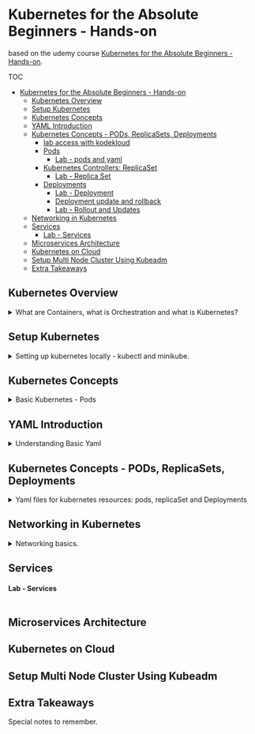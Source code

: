 <!--
ignore these words in spell check for this file
// cSpell:ignore udemy Microservices Kubeadm replicaset replicasets Mesos kubectl kodeKloud katakoda systeminfo virtualbox vmwarefusion hyperv vmware podman
-->

# Kubernetes for the Absolute Beginners - Hands-on

based on the udemy course [Kubernetes for the Absolute Beginners - Hands-on](https://www.udemy.com/course/learn-kubernetes/).

TOC

- [Kubernetes for the Absolute Beginners - Hands-on](#kubernetes-for-the-absolute-beginners---hands-on)
  - [Kubernetes Overview](#kubernetes-overview)
  - [Setup Kubernetes](#setup-kubernetes)
  - [Kubernetes Concepts](#kubernetes-concepts)
  - [YAML Introduction](#yaml-introduction)
  - [Kubernetes Concepts - PODs, ReplicaSets, Deployments](#kubernetes-concepts---pods-replicasets-deployments)
      - [lab access with kodekloud](#lab-access-with-kodekloud)
    - [Pods](#pods)
      - [Lab - pods and yaml](#lab---pods-and-yaml)
    - [Kubernetes Controllers: ReplicaSet](#kubernetes-controllers-replicaset)
      - [Lab - Replica Set](#lab---replica-set)
    - [Deployments](#deployments)
      - [Lab - Deployment](#lab---deployment)
      - [Deployment update and rollback](#deployment-update-and-rollback)
      - [Lab - Rollout and Updates](#lab---rollout-and-updates)
  - [Networking in Kubernetes](#networking-in-kubernetes)
  - [Services](#services)
      - [Lab - Services](#lab---services)
  - [Microservices Architecture](#microservices-architecture)
  - [Kubernetes on Cloud](#kubernetes-on-cloud)
  - [Setup Multi Node Cluster Using Kubeadm](#setup-multi-node-cluster-using-kubeadm)
  - [Extra Takeaways](#extra-takeaways)



## Kubernetes Overview

<details>
<summary>
What are Containers, what is Orchestration and what is Kubernetes?
</summary>

understanding kubernetes requirers understanding containerization and orchestration. 

**Containerization** is a way to store all the requirements and dependencies, we want to avoid problems with conflicting versions, operating systems and environments. using containers allows to isolate components. each container is a completely isolated environment, with code, libraries and dependencies. docker is such a container program. docker allows to run different containers while sharing the same OS kernel. this is the difference between using docker and using virtual machine.

when we want to run a windows software on a linux os, we can use a windows containers services, and vice versa. a virtual machine uses a hyper visor to manage the different software, this requires an entire OS, while docker needs less resources.

we can images of many popular software on the dockerHub registry, this includes nodeJs, databases, servers, etc...\

an image a a template, we can create many containers based on the same image, a container adds a 'file system' on top of the image, so all the containers share the common parts of the image, but each can change the individual 'files' inside it.

when we create an image, we build everything inside it, so it should work the same way no matter where it's running.

**Container Orchestration** allows us to manage containers, deploy them, scale the amount of each container, and control tht networking. kubernetes is one orchestration technology, but there is also Docker-Swarm or apache Mesos. kubernetes gives us scaling, container networking and communication, and reliability.

**Kubernetes Architecture** is based upon resources and other basic concepts.

- node - a machine (real or virtual), where kubernetes is installed. it can be a worker node (called Minion in the past) or manager node.
- cluster - a set of nodes running together.
- master node -  a managing node

kubernetes components:
- API server - the front end for kubernetes, kubectl and other command communicate with the api server.
- etcd - key:value store. the one source of truth for master nodes
- kubelet - the agent that runs on each node in the cluster.
- Container runtime - how we run container, like docker.
- Controller - noticing and responding to worker nodes events.
- Scheduler - distributing work amongst worker nodes.

master nodes vs worker nodes:\
worker nodes holds the containers themselves which run the image. a worker node has the kubelet agents.
the master has api server, etcd database, the controller and the scheduler. master nodes work together to manage worker nodes.


KubeCTL is the command-line tool we can use to control the kubernetes cluster.

- kubectl run
- kubectl cluster-info
- kubectl get

</details>

## Setup Kubernetes

<details>
<summary>
Setting up kubernetes locally - kubectl and minikube.
</summary>

setting up kubernetes, we can do it locally, with minikube, microK8s or kubeadm. we can also set it up on a cloud provider service, like google, aws or azure. in this course we can use ~~[kodeKloud](www.kodeKloud.com)~~ (katakoda).

the easiest way to start is by using minikube. minikube bundles all the components of a node (manager and worker) into one image. we can then run this image from our hypervisor(such as virtual box, but we can also use docker runtime), we then use kubectl to control minikube.

there is also the hands-on lab on katakoda, where we can practice some kubectl commands.


demo of installing minikube. following instructions on the sites. enabling virtualization

```sh
kubectl version
systeminfo
minikube start --driver="virtualbox |vmwarefusion|hyperv|vmware|docker|podman (experimental)|ssh"
minikube status
minikube stop
minikube delete
```

when we run a minikube, the kubectl commands will be directed to it.
</details>

## Kubernetes Concepts

<details>
<summary>
Basic Kubernetes - Pods
</summary>

understanding Kubernetes Pods. we assume that we have a kubernetes cluster running, and that the application image was uploaded to a registry.

in kubernetes, the smallest unit is the pod. A pod wraps a container (one or more). when we want to scale up, we add additional pods with the same containers.

there are cases when pods have more than one container, but it shouldn't be the same container. we can have additional, helper containers inside the same pod. containers inside the same pod can communicate with one another freely by using localhost, and they share storage space.

we could try to manage this with *docker container* commands, but that would be a huge hassle, sticking related containers into pods makes things much simpler.


Demo

```sh
minikube start
kubectl run nginx --image=nginx
kubectl get pods
kubectl describe pod nginx
kubectl get pods -o wide
```
</details>

## YAML Introduction

<details>
<summary>
Understanding Basic Yaml
</summary>

Understanding yaml. comparison between xaml, json and yaml. yaml uses *key: value* pairs (the space matters). arrays are lists with *-* to specify each element, dictionaries are nested key-values pairs under an outer key. we can have dictionaries, lists(arrays) and list of dictionaries. lists are ordered, dictionaries are unordered.

comments are denoted with a hash symbol

```yaml
key: value
array:
  - list_item1
  - list_item2
  - list_item3
dictionary:
  key1: value1
  key2: value2
  key2: value3

#list of dictionaries, keys are in the same level
list_of_dictionaries:
  - property1: value1
    property2: value2
  - property1: value1
    property2: value2
    property3: value3
  - property1: value1
    property2: value2

#list of objects
list_of_objects:
  - object1:
      property1: value1
      property2: value2
  - object2:
      property1: value3
      property2: value4
# comment!
```


now we can look at the coding exercises (1-6).




</details>

## Kubernetes Concepts - PODs, ReplicaSets, Deployments

<details>
<summary>
Yaml files for kubernetes resources: pods, replicaSet and Deployments
</summary>

#### lab access with kodekloud

create a kodeKloud account, use the coupon, and start 

lab getting familiarized:
```sh
kubectl get nodes
kubectl version
kubectl get nodes -o wide
```


### Pods

each kubernetes yaml file has four top level fields (root keys)
- apiVersion
- kind
- metadata
- spec

we start with creating a yaml file for a pod, we start with the apiVersion and the kind root keys, for the metadata we add the name and labels. the keys under **metadata** are fixed, but under **labels** we can specify everything. the spec key is different for each kind of resource. for pods we define containers:

lets create a pod resource, we name the file "pod-definition.yaml"
```yaml
apiVersion: v1
kind: Pod
metadata:
  name: myapp-pod
  labels:
    app: myapp
    #tier: frontend
spec:
  containers:
    - name: nginx-container
      image: nginx
```

we can now use **kubectl** to create the pod and get data about it.

```sh
kubectl create -f pod-definition.yaml
kubectl get pods
kubectl describe pod myapp-pod
```

rather than use a regular text editor, we can use an IDE that has support for yaml files, and use a extension to get hints about kubernetes format. we get some validations for formats and required fields.



#### Lab - pods and yaml

```sh
kubectl get pods
kubectl run nginx --image=nginx
kubectl get pods -o wide
kubectl describe pod <pod name>
kubectl describe pod webapp
kubectl delete pod webapp

#generate this for us
#kubectl run redis --image=redis123 --dry-run=client -o yaml > redis.yaml
touch redis.yaml
vi redis.yaml
#quit vim with :wq!
kubectl create -f redis.yaml
#vi redis.yaml

#kubectl apply -f redis.yaml
kubectl edit pod redis
#vi redis.yaml
```

### Kubernetes Controllers: ReplicaSet

having more than one instance of the same pod, if a pod crushes then we bring a new one up, we can also have load balancing across pods and nodes.

replication controller and replicaSet. replicaSet is the new implementation of the same idea. 

let's look at the yaml for a replication Controller, in the *template* we can simply bring in the contents from the pod.yaml file.

```yaml
apiVersion: v1
kind: ReplicationController
metadata:
  name: myapp-rc
  labels:
    app: myapp
    type: front-end
spec:
  template:
    metadata:
      name: myapp-pod
      labels:
        app: myapp
        type: front-end
    spec:
      containers:
        -
          name: nginx-container
          image: nginx
  replicas: 3
```
and we create it with kubectl
```sh
kubectl create -f rc-dentition.yaml
kubectl get replicationController
```

but if we want a replicaSet (which we want), we need a different yaml file. now we must define the selector. we can also monitor pods that weren't created by it, and thats why we use the selector. the template labels and the selectors must match.


```yaml
apiVersion: apps/v1
kind: ReplicaSet
metadata:
  name: myapp-replicaSet
  labels:
    app: myapp
    type: front-end
spec:
  template:
    metadata:
      name: myapp-pod
      labels:
        app: myapp
        type: front-end
    spec:
      containers:
        -
          name: nginx-container
          image: nginx
  replicas: 3
  selector:
    matchLabels:
      type: front-en   
```

if we want to scale the replicaSet, we can change the number in the yaml and run the *replace* command, or run the scale command.

```sh
kubectl replace -f replicaSet-definition.yaml
kubectl scale --replicas=6 -f replicaSet-definition.yaml
kubectl scale --replicas=6 replicaset myapp-replicaset
```

other commands
```sh
kubectl create
kubectl replace
kubectl delete
kubectl scale
kubectl describe
kubectl edit
```

#### Lab - Replica Set

```sh
kubectl get pods
kubectl get replicaset
kubectl describe replicaset new-replica-set
kubectl describe pod new-replica-set-<pod-name>
kubectl delete pod new-replica-set-<pod-name>
kubectl create -f replicaset-definition-1.yaml
# edit, change key from v1 to apps/v1
kubectl create -f replicaset-definition-1.yaml

kubectl create -f replicaset-definition-2.yaml --dry-run=server
# edit, change selector to match labels
kubectl create -f replicaset-definition-2.yaml

kubectl delete replicaset replicaset-1
kubectl delete -f replicaset-definition-2.yaml

kubectl edit replicaset new-replica-set
kubectl delete pod -l name=busybox-pod
kubectl scale --replicas=5 rs/new-replica-set
kubectl scale --replicas=2 rs/new-replica-set
```

### Deployments

deploying a cluster in an environment. upgrading (rolling upgrade), roll backs, applying changes at once.
- pods - single instances
- replicaSet - multiple pods
- deployment - higher level


a deployment creates a replicaSet, which in turn creates(or controls) pods. but it has additional functionalities.

deployment-definition.yaml
```yaml
apiVersion: apps/v1
kind: Deployment
metadata:
  name: myapp-deployment
  labels:
    app: myapp
    type: front-end
spec:
  replicas: 3
  selector:
    matchLabels:
      type: front-end
  template:
    metadata:
      name: myapp-pod
      labels:
        app: myapp
        type: front-end
    spec:
      containers:
      - name: nginx-container
        image: nginx

```
we can create it and see how everything was created
```sh
kubectl create -f deployment-definition.yaml
kubectl get deployment
kubectl get replicaset
kubectl get pods
#kubectl get deployments, replicasets, pods
#kubectl get all
```


#### Lab - Deployment

```sh
kubectl get pods
kubectl get replicaset
kubectl get deployment

kubectl describe deployment frontend-deployment
kubectl describe pod frontend-deployment-<pod-name>

#didn't work, because of the "kind"
kubectl create -f deployment-definition-1.yaml --dry-run=server
#change file, bad case in "kind: deployment"
kubectl create -f deployment-definition-1.yaml


# get basic form
kubectl create deployment httpd-frontend --image httpd:2.4-alpine -o yaml --dry-run=client > my_deployment.yaml
vi my_deployment.yaml
kubectl create -f my_deployment.yaml
```

#### Deployment update and rollback

rollout an versioning, each rollout creates a revision to the deployment, we can see the current status, or see the history.

```sh
kubectl rollout status deployment/myapp-deployment
kubectl rollout history deployment myapp-deployment
```

when we upgrade the version, we can take down all the pods and then create the pods with the new versions. this is called the **recreate** strategy, and it's not great because it creates a downtime period in which no pods are running. a better idea is a **rolling update** strategy, that removes a pod and creates a pod one by one.


if we make a change to a deployment file, we can trigger an update with `kubectl apply`. if we simply want to change the image, we an use a `set` command (which will also trigger a rollout), but this will mean our file isn't relevant anymore.

```sh
kubectl apply -f deployment-definition.yaml 
kubectl set image deployment/myapp-deployment nginx=nginx:1.9.1
```

when we use different update strategies, we can use `kubectl describe` to see the process of replacing the pods.

if we want to rollback the deployment to a earlier version, we can `undo` the rollout.

```sh
kubectl rollout undo deployment myapp-deployment
```

when we create or edit a deployment, we can add the *--record* flag. that will add the command to the annotations which we can see when we `describe` the resource. 


#### Lab - Rollout and Updates

```sh
kubectl get pods,service
./curl-test.sh
kubectl get pods
kubectl describe deployment/frontend
kubectl set image deployment/frontend simple-webapp=kodekloud/webapp-color:v2
./curl-test.sh

kubectl edit deployment/frontend
kubectl set image deployment/frontend simple-webapp=kodekloud/webapp-color:v3
./curl-test.sh

kubectl rollout status deployment frontend

```
</details>

## Networking in Kubernetes

<details>
<summary>
Networking basics.
</summary>

basics of networking. a node has an ip address (or the minikube vm has this address). with a single-node, single pod,  each pod gets an ip address (unlike docker, where each container gets an ip). the kubernetes configures a private network for the pods inside it, this means pods can talk to one another, this can be done via ip addresses, but it's not a good idea (ips can change).

if we have multiple nodes, each node has a different ip address, but we need to configure the networking so that pods won't have the same ips (even if they don't share the same network because the are in different nodes)

we need to see up the networking to meet the requirements:
> - All containers/POds can communicate to one another without NAT.
> - All nodes can communicate with all containers and vice-versa without NAT.

there are pre-build solutions that do this for us (such as flannel, cilium, nsx), this depends on the platform in which we. a virtual network is created and uses routing to control communications.


</details>

## Services

<!-- <details> -->
<summary>

</summary>

#### Lab - Services

```sh

```
</details>

## Microservices Architecture

<!-- <details> -->
<summary>

</summary>
</details>

## Kubernetes on Cloud

<!-- <details> -->
<summary>

</summary>
</details>

## Setup Multi Node Cluster Using Kubeadm

<!-- <details> -->
<summary>

</summary>
</details>

## Extra Takeaways

<!-- <details> -->
<summary>
Special notes to remember.
</summary>
</details>

